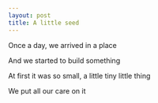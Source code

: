 ```yaml
---
layout: post
title: A little seed
---
```


Once a day, we arrived in a place

And we started to build something

At first it was so small, a little tiny little thing

We put all our care on it